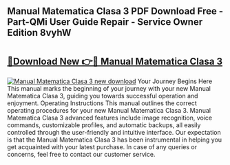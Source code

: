 ## Manual Matematica Clasa 3 PDF Download Free - Part-QMi User Guide Repair - Service Owner Edition 8vyhW

# <h2><a href="http://cf27419.oget.top/?id=Manual+Matematica+Clasa+3">🔗Download New 👉🔴 Manual Matematica Clasa 3</a></h2>

[![Manual Matematica Clasa 3 new download](https://i.imgur.com/5g1atiW.png)](http://cf27419.oget.top/?id=Manual+Matematica+Clasa+3)
Your Journey Begins Here This manual marks the beginning of your journey with your new Manual Matematica Clasa 3, guiding you towards successful operation and enjoyment. Operating Instructions This manual outlines the correct operating procedures for your new Manual Matematica Clasa 3. Manual Matematica Clasa 3 advanced features include image recognition, voice commands, customizable profiles, and automatic backups, all easily controlled through the user-friendly and intuitive interface. Our expectation is that the Manual Matematica Clasa 3 has been instrumental in helping you get acquainted with your latest purchase. In case of any queries or concerns, feel free to contact our customer service.
